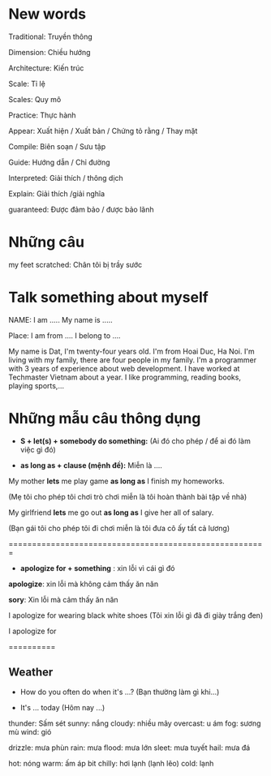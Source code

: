 # New words

Traditional: Truyền thông

Dimension: Chiều hướng

Architecture: Kiến trúc

Scale: Tỉ lệ

Scales: Quy mô

Practice: Thực hành

Appear: Xuất hiện / Xuất bản / Chứng tỏ rằng / Thay mặt

Compile: Biên soạn / Sưu tập

Guide: Hướng dẫn / Chỉ đường

Interpreted: Giải thích / thông dịch

Explain: Giải thích /giải nghĩa

guaranteed: Được đảm bảo / được bảo lãnh

# Những câu

my feet scratched: Chân tôi bị trầy sước

# Talk something about myself

NAME: I am ..... My name is .....

Place: I am from ....  I belong to ....



My name is Dat, I'm twenty-four years old. 
I'm from Hoai Duc, Ha Noi.
I'm living with my family, there are four people in my family. 
I'm a programmer with 3 years of experience about web development. 
I have worked at Techmaster Vietnam about a year.
I like programming, reading books, playing sports,...


# Những mẫu câu thông dụng

- **S + let(s) + somebody do something:** (Ai đó cho phép / để ai đó làm việc gì đó)

- **as long as + clause (mệnh đề):** Miễn là ....

My mother **lets** me play game **as long as** I finish my homeworks.

(Mẹ tôi cho phép tôi chơi trò chơi miễn là tôi hoàn thành bài tập về nhà)

My girlfriend **lets** me go out **as long as** I give her all of salary.

(Bạn gái tôi cho phép tôi đi chơi miễn là tôi đưa cô ấy tất cả lương)

=======================================================

- **apologize for + something** : xin lỗi vì cái gì đó

**apologize**: xin lỗi mà không cảm thấy ăn năn

**sory**: Xin lỗi mà cảm thấy ăn năn

I apologize for wearing black white shoes
(Tôi xin lỗi gì đã đi giày trắng đen)

I apologize for 



==========
## Weather

- How do you often do when it's ...?
(Bạn thường làm gì khi...)

- It's ... today 
(Hôm nay ...)

thunder: Sấm sét
sunny: nắng
cloudy: nhiều mây
overcast: u ám
fog: sương mù
wind: gió

drizzle: mưa phùn
rain: mưa
flood: mưa lớn
sleet: mưa tuyết
hail: mưa đá

hot: nóng
warm: ấm áp
bit chilly: hơi lạnh (lạnh lẽo)
cold: lạnh





